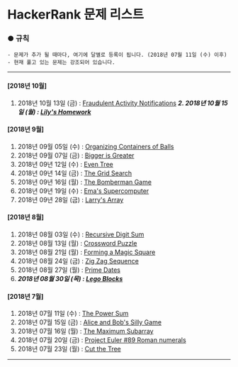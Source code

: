 HackerRank 문제 리스트
============================
### ●  규칙
```
- 문제가 추가 될 때마다, 여기에 달별로 등록이 됩니다. (2018년 07월 11일 (수) 이후)
- 현재 풀고 있는 문제는 강조되어 있습니다.
```
- - - - - - - - - - -
#### [2018년 10월]
1. 2018년 10월 13일 (금) : [Fraudulent Activity Notifications](https://www.hackerrank.com/challenges/fraudulent-activity-notifications/problem "https://www.hackerrank.com/challenges/fraudulent-activity-notifications/problem")
***2. 2018년 10월 15일 (월) : [Lily's Homework](https://www.hackerrank.com/challenges/lilys-homework/problem "https://www.hackerrank.com/challenges/lilys-homework/problem")***

#### [2018년 9월]
1. 2018년 09월 05일 (수) : [Organizing Containers of Balls](https://www.hackerrank.com/challenges/organizing-containers-of-balls/problem "https://www.hackerrank.com/challenges/organizing-containers-of-balls/problem")
2. 2018년 09월 07일 (금) : [Bigger is Greater](https://www.hackerrank.com/challenges/bigger-is-greater/problem "https://www.hackerrank.com/challenges/bigger-is-greater/problem")
3. 2018년 09년 12일 (수) : [Even Tree](https://www.hackerrank.com/challenges/even-tree/problem?h_r=internal-search "https://www.hackerrank.com/challenges/even-tree/problem?h_r=internal-search")
3. 2018년 09년 14일 (금) : [The Grid Search](https://www.hackerrank.com/challenges/the-grid-search/problem "https://www.hackerrank.com/challenges/the-grid-search/problem")
4. 2018년 09년 16일 (월) : [The Bomberman Game](https://www.hackerrank.com/challenges/bomber-man/problem "https://www.hackerrank.com/challenges/bomber-man/problem")
5. 2018년 09년 19일 (수) : [Ema's Supercomputer](https://www.hackerrank.com/challenges/two-pluses/problem "https://www.hackerrank.com/challenges/two-pluses/problem")
5. 2018년 09년 28일 (금) : [Larry's Array](https://www.hackerrank.com/challenges/larrys-array/problem "https://www.hackerrank.com/challenges/larrys-array/problem")

#### [2018년 8월]
1. 2018년 08월 03일 (수) : [Recursive Digit Sum](https://www.hackerrank.com/challenges/recursive-digit-sum/problem "https://www.hackerrank.com/challenges/recursive-digit-sum/problem")
2. 2018년 08월 13일 (월) : [Crossword Puzzle](https://www.hackerrank.com/challenges/crossword-puzzle/problem?h_r=internal-search "https://www.hackerrank.com/challenges/crossword-puzzle/problem?h_r=internal-search")
3. 2018년 08월 21일 (월) : [Forming a Magic Square](https://www.hackerrank.com/challenges/magic-square-forming/problem?h_r=internal-search "https://www.hackerrank.com/challenges/magic-square-forming/problem?h_r=internal-search")
4. 2018년 08월 24일 (금) : [Zig Zag Sequence](https://www.hackerrank.com/challenges/zig-zag-sequence/problem "https://www.hackerrank.com/challenges/zig-zag-sequence/problem")
5. 2018년 08월 27일 (월) : [Prime Dates](https://www.hackerrank.com/challenges/prime-date/problem "https://www.hackerrank.com/challenges/prime-date/problem")
6. ***2018년 08월 30일 (목) : [Lego Blocks](https://www.hackerrank.com/challenges/lego-blocks/problem?h_r=internal-search "https://www.hackerrank.com/challenges/lego-blocks/problem?h_r=internal-search")***

#### [2018년 7월]
1. 2018년 07월 11일 (수) : [The Power Sum](https://www.hackerrank.com/challenges/the-power-sum/problem "https://www.hackerrank.com/challenges/the-power-sum/problem")  
2. 2018년 07월 15일 (금) : [Alice and Bob's Silly Game](https://www.hackerrank.com/challenges/alice-and-bobs-silly-game/problem "https://www.hackerrank.com/challenges/alice-and-bobs-silly-game/problem")  
3. 2018년 07월 16일 (월) : [The Maximum Subarray](https://www.hackerrank.com/challenges/maxsubarray/problem "https://www.hackerrank.com/challenges/maxsubarray/problem")
4. 2018년 07월 20일 (금) : [Project Euler #89 Roman numerals](https://www.hackerrank.com/contests/projecteuler/challenges/euler089 "https://www.hackerrank.com/contests/projecteuler/challenges/euler089")
5. 2018년 07월 23일 (월) : [Cut the Tree](https://www.hackerrank.com/challenges/cut-the-tree/problem "https://www.hackerrank.com/challenges/cut-the-tree/problem")
- - - - - - - - - -
